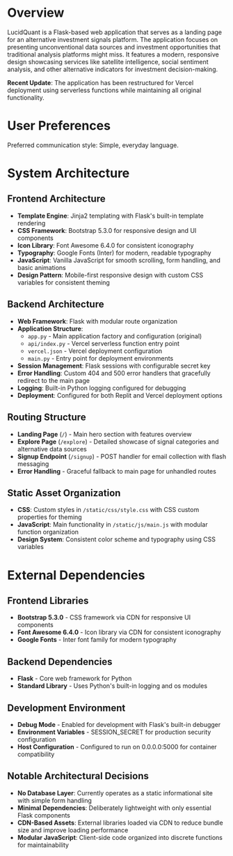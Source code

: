 # Overview

LucidQuant is a Flask-based web application that serves as a landing page for an alternative investment signals platform. The application focuses on presenting unconventional data sources and investment opportunities that traditional analysis platforms might miss. It features a modern, responsive design showcasing services like satellite intelligence, social sentiment analysis, and other alternative indicators for investment decision-making.

**Recent Update**: The application has been restructured for Vercel deployment using serverless functions while maintaining all original functionality.

# User Preferences

Preferred communication style: Simple, everyday language.

# System Architecture

## Frontend Architecture
- **Template Engine**: Jinja2 templating with Flask's built-in template rendering
- **CSS Framework**: Bootstrap 5.3.0 for responsive design and UI components
- **Icon Library**: Font Awesome 6.4.0 for consistent iconography
- **Typography**: Google Fonts (Inter) for modern, readable typography
- **JavaScript**: Vanilla JavaScript for smooth scrolling, form handling, and basic animations
- **Design Pattern**: Mobile-first responsive design with custom CSS variables for consistent theming

## Backend Architecture
- **Web Framework**: Flask with modular route organization
- **Application Structure**: 
  - `app.py` - Main application factory and configuration (original)
  - `api/index.py` - Vercel serverless function entry point
  - `vercel.json` - Vercel deployment configuration
  - `main.py` - Entry point for deployment environments
- **Session Management**: Flask sessions with configurable secret key
- **Error Handling**: Custom 404 and 500 error handlers that gracefully redirect to the main page
- **Logging**: Built-in Python logging configured for debugging
- **Deployment**: Configured for both Replit and Vercel deployment options

## Routing Structure
- **Landing Page** (`/`) - Main hero section with features overview
- **Explore Page** (`/explore`) - Detailed showcase of signal categories and alternative data sources
- **Signup Endpoint** (`/signup`) - POST handler for email collection with flash messaging
- **Error Handling** - Graceful fallback to main page for unhandled routes

## Static Asset Organization
- **CSS**: Custom styles in `/static/css/style.css` with CSS custom properties for theming
- **JavaScript**: Main functionality in `/static/js/main.js` with modular function organization
- **Design System**: Consistent color scheme and typography using CSS variables

# External Dependencies

## Frontend Libraries
- **Bootstrap 5.3.0** - CSS framework via CDN for responsive UI components
- **Font Awesome 6.4.0** - Icon library via CDN for consistent iconography
- **Google Fonts** - Inter font family for modern typography

## Backend Dependencies
- **Flask** - Core web framework for Python
- **Standard Library** - Uses Python's built-in logging and os modules

## Development Environment
- **Debug Mode** - Enabled for development with Flask's built-in debugger
- **Environment Variables** - SESSION_SECRET for production security configuration
- **Host Configuration** - Configured to run on 0.0.0.0:5000 for container compatibility

## Notable Architectural Decisions
- **No Database Layer**: Currently operates as a static informational site with simple form handling
- **Minimal Dependencies**: Deliberately lightweight with only essential Flask components
- **CDN-Based Assets**: External libraries loaded via CDN to reduce bundle size and improve loading performance
- **Modular JavaScript**: Client-side code organized into discrete functions for maintainability